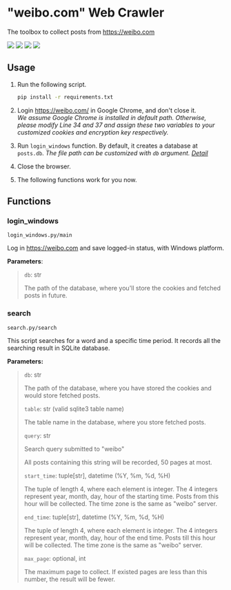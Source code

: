 # "weibo.com" Web Crawler

 The toolbox to collect posts from https://weibo.com

![](https://shields.io/badge/OS-Windows_10_64--bit-lightgray)
![](https://shields.io/badge/dependencies-Google_Chrome>=96-blue)
![](https://shields.io/badge/dependencies-Python_3.11-blue)
![](https://shields.io/badge/tests-Google_Chrome_113_✔-brightgreen)

## Usage

1. Run the following script.
   ```bash
   pip install -r requirements.txt
   ```

2. Login https://weibo.com/ in Google Chrome, and don't close it. <br>
   *We assume Google Chrome is installed in default path. Otherwise, please modify Line 34 and 37 and assign these two variables to your customized cookies and encryption key respectively.*

3. Run `login_windows` function. By default, it creates a database at `posts.db`. *The file path can be customized with `db` argument. [Detail](#login_windows)*

4. Close the browser.

5. The following functions work for you now.

## Functions

### login_windows

`login_windows.py/main`

Log in https://weibo.com and save logged-in status, with Windows platform.

**Parameters**:

> `db`: str
>
> The path of the database, where you'll store the cookies and fetched posts in future.


### search

`search.py/search`

This script searches for a word and a specific time period.  It records all the searching result in SQLite database.

**Parameters:**

> `db`: str
>
> The path of the database, where you have stored the cookies and would store fetched posts.
>
> `table`: str (valid sqlite3 table name)
>
> The table name in the database, where you store fetched posts.
>
> `query`: str
>
> Search query submitted to "weibo"
>
> All posts containing this string will be recorded, 50 pages at most.
>
> `start_time`: tuple[str], datetime (%Y, %m, %d, %H)
>
> The tuple of length 4, where each element is integer. The 4 integers represent year, month, day, hour of the starting time. Posts from this hour will be collected. The time zone is the same as "weibo" server.
>
> `end_time`: tuple[str], datetime (%Y, %m, %d, %H)
>
> The tuple of length 4, where each element is integer. The 4 integers represent year, month, day, hour of the end time. Posts till this hour will be collected. The time zone is the same as "weibo" server.
>
> `max_page`: optional, int
>
> The maximum page to collect. If existed pages are less than this number, the result will be fewer.

